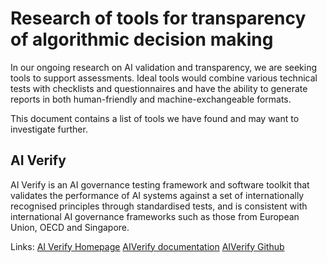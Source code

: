 # Research of tools for transparency of algorithmic decision making

In our ongoing research on AI validation and transparency, we are seeking tools to support assessments.
Ideal tools would combine various technical tests with checklists and questionnaires and have the ability to generate
reports in both human-friendly and machine-exchangeable formats.

This document contains a list of tools we have found and may want to investigate further.

## AI Verify

AI Verify is an AI governance testing framework and software toolkit that validates the performance of AI systems against
a set of  internationally recognised principles through standardised tests, and is consistent with international AI governance
frameworks such as those  from European Union, OECD and Singapore.

Links:
[AI Verify Homepage](https://aiverifyfoundation.sg/)
[AIVerify documentation](https://imda-btg.github.io/aiverify/)
[AIVerify Github](https://github.com/IMDA-BTG/aiverify)
